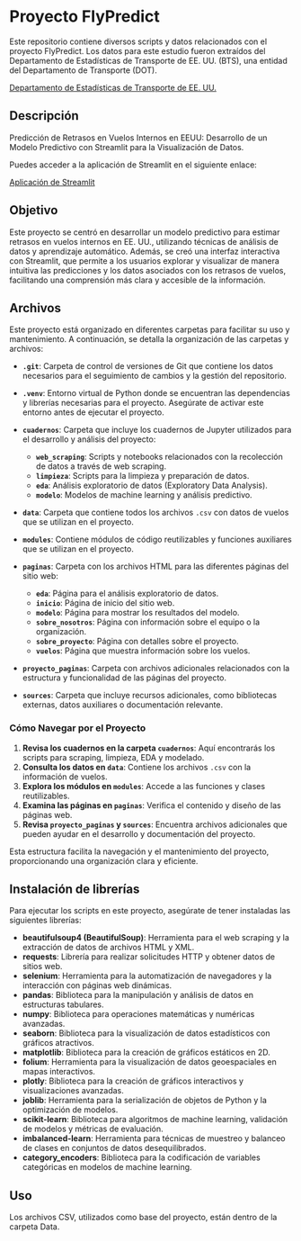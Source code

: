 # Proyecto FlyPredict

Este repositorio contiene diversos scripts y datos relacionados con el proyecto FlyPredict. Los datos para este estudio fueron extraídos del Departamento de Estadísticas de Transporte de EE. UU. (BTS), una entidad del Departamento de Transporte (DOT).

[Departamento de Estadísticas de Transporte de EE. UU.](https://www.transtats.bts.gov/ONTIME/Departures.aspx)

## Descripción 

Predicción de Retrasos en Vuelos Internos en EEUU: Desarrollo de un Modelo Predictivo con Streamlit para la Visualización de Datos.

Puedes acceder a la aplicación de Streamlit en el siguiente enlace:

[Aplicación de Streamlit](https://proyectoaviones.streamlit.app/)

## Objetivo

Este proyecto se centró en desarrollar un modelo predictivo para estimar retrasos en vuelos internos en EE. UU., utilizando técnicas de análisis de datos y aprendizaje automático. Además, se creó una interfaz interactiva con Streamlit, que permite a los usuarios explorar y visualizar de manera intuitiva las predicciones y los datos asociados con los retrasos de vuelos, facilitando una comprensión más clara y accesible de la información.

## Archivos

Este proyecto está organizado en diferentes carpetas para facilitar su uso y mantenimiento. A continuación, se detalla la organización de las carpetas y archivos:

- **`.git`**: Carpeta de control de versiones de Git que contiene los datos necesarios para el seguimiento de cambios y la gestión del repositorio.

- **`.venv`**: Entorno virtual de Python donde se encuentran las dependencias y librerías necesarias para el proyecto. Asegúrate de activar este entorno antes de ejecutar el proyecto.

- **`cuadernos`**: Carpeta que incluye los cuadernos de Jupyter utilizados para el desarrollo y análisis del proyecto:
  - **`web_scraping`**: Scripts y notebooks relacionados con la recolección de datos a través de web scraping.
  - **`limpieza`**: Scripts para la limpieza y preparación de datos.
  - **`eda`**: Análisis exploratorio de datos (Exploratory Data Analysis).
  - **`modelo`**: Modelos de machine learning y análisis predictivo.

- **`data`**: Carpeta que contiene todos los archivos `.csv` con datos de vuelos que se utilizan en el proyecto.

- **`modules`**: Contiene módulos de código reutilizables y funciones auxiliares que se utilizan en el proyecto.

- **`paginas`**: Carpeta con los archivos HTML para las diferentes páginas del sitio web:
  - **`eda`**: Página para el análisis exploratorio de datos.
  - **`inicio`**: Página de inicio del sitio web.
  - **`modelo`**: Página para mostrar los resultados del modelo.
  - **`sobre_nosotros`**: Página con información sobre el equipo o la organización.
  - **`sobre_proyecto`**: Página con detalles sobre el proyecto.
  - **`vuelos`**: Página que muestra información sobre los vuelos.

- **`proyecto_paginas`**: Carpeta con archivos adicionales relacionados con la estructura y funcionalidad de las páginas del proyecto.

- **`sources`**: Carpeta que incluye recursos adicionales, como bibliotecas externas, datos auxiliares o documentación relevante.

### Cómo Navegar por el Proyecto

1. **Revisa los cuadernos en la carpeta `cuadernos`**: Aquí encontrarás los scripts para scraping, limpieza, EDA y modelado.
2. **Consulta los datos en `data`**: Contiene los archivos `.csv` con la información de vuelos.
3. **Explora los módulos en `modules`**: Accede a las funciones y clases reutilizables.
4. **Examina las páginas en `paginas`**: Verifica el contenido y diseño de las páginas web.
5. **Revisa `proyecto_paginas` y `sources`**: Encuentra archivos adicionales que pueden ayudar en el desarrollo y documentación del proyecto.

Esta estructura facilita la navegación y el mantenimiento del proyecto, proporcionando una organización clara y eficiente.

## Instalación de librerías

Para ejecutar los scripts en este proyecto, asegúrate de tener instaladas las siguientes librerías:

- **beautifulsoup4 (BeautifulSoup)**: Herramienta para el web scraping y la extracción de datos de archivos HTML y XML.
- **requests**: Librería para realizar solicitudes HTTP y obtener datos de sitios web.
- **selenium**: Herramienta para la automatización de navegadores y la interacción con páginas web dinámicas.
- **pandas**: Biblioteca para la manipulación y análisis de datos en estructuras tabulares.
- **numpy**: Biblioteca para operaciones matemáticas y numéricas avanzadas.
- **seaborn**: Biblioteca para la visualización de datos estadísticos con gráficos atractivos.
- **matplotlib**: Biblioteca para la creación de gráficos estáticos en 2D.
- **folium**: Herramienta para la visualización de datos geoespaciales en mapas interactivos.
- **plotly**: Biblioteca para la creación de gráficos interactivos y visualizaciones avanzadas.
- **joblib**: Herramienta para la serialización de objetos de Python y la optimización de modelos.
- **scikit-learn**: Biblioteca para algoritmos de machine learning, validación de modelos y métricas de evaluación.
- **imbalanced-learn**: Herramienta para técnicas de muestreo y balanceo de clases en conjuntos de datos desequilibrados.
- **category_encoders**: Biblioteca para la codificación de variables categóricas en modelos de machine learning.

## Uso

Los archivos CSV, utilizados como base del proyecto, están dentro de la carpeta Data.
